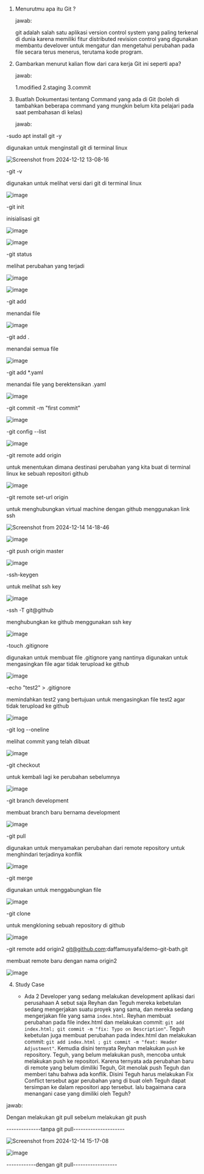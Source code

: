 1. Menurutmu apa itu Git ?
   
   jawab:

   git adalah salah satu aplikasi version control system yang paling terkenal di dunia karena memiliki fitur distributed revision control yang digunakan membantu develover untuk mengatur dan mengetahui perubahan pada file secara terus menerus, terutama kode program.

2. Gambarkan menurut kalian flow dari cara kerja Git ini seperti apa?

   jawab:

   1.modified
   2.staging
   3.commit
   
4. Buatlah Dokumentasi tentang Command yang ada di Git (boleh di tambahkan beberapa command yang mungkin belum kita pelajari pada saat pembahasan di kelas)

   jawab:

-sudo apt install git -y

digunakan untuk menginstall git di terminal linux

![Screenshot from 2024-12-12 13-08-16](https://github.com/user-attachments/assets/5e6e0dd3-a921-4e37-803b-a84615a10055)

-git -v

digunakan untuk melihat versi dari git di terminal linux

![image](https://github.com/user-attachments/assets/e258bbcc-5102-4c71-8ca0-7d6dd7d6680f)

-git init

inisialisasi git

![image](https://github.com/user-attachments/assets/2c69bcfc-5e57-4c29-8584-30c8e44bf82f)

![image](https://github.com/user-attachments/assets/64c558bf-443d-4a44-a13c-7fe8e42ed450)

-git status

melihat perubahan yang terjadi

![image](https://github.com/user-attachments/assets/2b58daf8-fd21-4220-95ba-ab167248fb6d)

![image](https://github.com/user-attachments/assets/b3f6828e-036c-4892-b2a1-e21501fd3028)


-git add

menandai file

![image](https://github.com/user-attachments/assets/7e4b4a36-cc9e-4cdd-a9b1-de491890b119)

-git add .

menandai semua file

![image](https://github.com/user-attachments/assets/24f2f5c3-4a1f-4560-adef-821b62dc59b2)

-git add *.yaml

menandai file yang berektensikan .yaml

![image](https://github.com/user-attachments/assets/f73aa7f6-d260-4d64-b641-bbdec7b5432e)

-git commit -m "first commit"



![image](https://github.com/user-attachments/assets/cd568cdf-0a1f-4663-aa86-d1fc82d56e0a)

-git config --list

![image](https://github.com/user-attachments/assets/9aa97707-b208-4c8c-aaab-54e25e3a1bf8)


-git remote add origin

untuk menentukan dimana destinasi perubahan yang kita buat di terminal linux ke sebuah repositori github

![image](https://github.com/user-attachments/assets/ae9cfbaf-992f-4616-b933-5edbbeae88c5)

-git remote set-url origin

untuk menghubungkan virtual machine dengan github menggunakan link ssh

![Screenshot from 2024-12-14 14-18-46](https://github.com/user-attachments/assets/417b338d-f36f-4da6-a019-7a2ecca8e87b)


![image](https://github.com/user-attachments/assets/835c6aa4-cbaa-4293-86ff-27a97d83b242)


-git push origin master



![image](https://github.com/user-attachments/assets/2b34e9e1-8ac4-4254-b155-39cfa9e1cbbc)

-ssh-keygen

untuk melihat ssh key

![image](https://github.com/user-attachments/assets/3a372630-0d12-4e11-84f5-11d00307ec46)


-ssh -T git@github

menghubungkan ke github menggunakan ssh key

![image](https://github.com/user-attachments/assets/3998476b-dacd-4541-bd68-6ba46e319f4f)

-touch .gitignore

digunakan untuk membuat file .gitignore yang nantinya digunakan untuk mengasingkan file agar tidak terupload ke github

![image](https://github.com/user-attachments/assets/eedeeca9-c4d3-476c-a296-f8ae5af54826)

-echo "test2" > .gitignore

memindahkan test2 yang bertujuan untuk mengasingkan file test2 agar tidak terupload ke github

![image](https://github.com/user-attachments/assets/29f3d891-ffb3-4653-83bf-997a90f8e6b9)

-git log --oneline

melihat commit yang telah dibuat

![image](https://github.com/user-attachments/assets/6184232a-3115-46a9-b447-fc82a1c7987c)

-git checkout

untuk kembali lagi ke perubahan sebelumnya

![image](https://github.com/user-attachments/assets/e05659f4-ad0d-47f4-856e-529c7b69bfda)

-git branch development

membuat branch baru bernama development

![image](https://github.com/user-attachments/assets/81d12a4c-7c41-4738-be36-bc006cee63b7)

-git pull

digunakan untuk menyamakan perubahan dari remote repository untuk menghindari terjadinya konflik

![image](https://github.com/user-attachments/assets/c7ca523f-e1f2-4f44-8163-c08b7592aa1a)

-git merge

digunakan untuk menggabungkan file

![image](https://github.com/user-attachments/assets/92c78c59-3307-4825-aa2f-b86360ccf020)

-git clone

untuk mengkloning sebuah repository di github

![image](https://github.com/user-attachments/assets/4246b418-021b-4182-bf85-349f709094f8)

-git remote add origin2 git@github.com:daffamusyafa/demo-git-bath.git

membuat remote baru dengan nama origin2

![image](https://github.com/user-attachments/assets/4624740b-e0a9-4e03-ba61-f9eabe41d230)


   
4. Study Case
   
    - Ada 2 Developer yang sedang melakukan development aplikasi dari perusahaan A sebut saja Reyhan dan Teguh mereka kebetulan sedang mengerjakan suatu proyek yang sama, dan mereka sedang mengerjakan file yang sama `index.html`. Reyhan membuat perubahan pada file index.html dan melakukan commit: `git add index.html;
git commit -m "fix: Typo on Description"`.  Teguh kebetulan juga membuat perubahan pada index.html dan melakukan commit: `git add index.html ; git commit -m "feat: Header Adjustment"`. Kemudia disini ternyata Reyhan melakukan `push` ke repository. Teguh, yang belum melakukan push, mencoba untuk melakukan push ke repositori. Karena ternyata ada perubahan baru di remote yang belum dimiliki Teguh, Git menolak push Teguh dan memberi tahu bahwa ada konflik. Disini Teguh harus melakukan Fix Conflict tersebut agar perubahan yang di buat oleh Teguh dapat tersimpan ke dalam repositori app tersebut. lalu bagaimana cara menangani case yang dimiliki oleh Teguh?

jawab:

Dengan melakukan git pull sebelum melakukan git push

--------------tanpa git pull---------------------

![Screenshot from 2024-12-14 15-17-08](https://github.com/user-attachments/assets/85c80df4-e9c7-4df4-85f2-49416524dbb9)


![image](https://github.com/user-attachments/assets/c9953d8c-3142-4d45-9c72-ca71ec2d864f)

------------dengan git pull------------------



